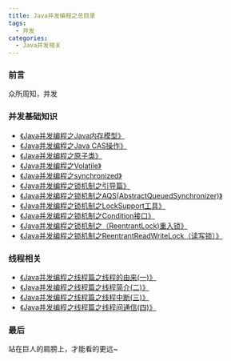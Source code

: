 ```yaml
---
title: Java并发编程之总目录
tags:
  - 并发
categories:
  - Java并发相关
---
```


### 前言

众所周知，并发


### 并发基础知识

- [《Java并发编程之Java内存模型》](https://www.jianshu.com/p/355b91f7baa8)
- [《Java并发编程之Java CAS操作》](https://www.jianshu.com/p/0a82c764e694)
- [《Java并发编程之原子类》](https://www.jianshu.com/p/509ae988d681)
- [《Java并发编程之Volatile》](https://www.jianshu.com/p/e34469924714)
- [《Java并发编程之synchronized》](https://www.jianshu.com/p/712e27f8c977)
- [《Java并发编程之锁机制之引导篇》](https://www.jianshu.com/p/4ead70bdab56)
- [《Java并发编程之锁机制之AQS(AbstractQueuedSynchronizer)》](https://www.jianshu.com/p/a372528f47a3)
- [《Java并发编程之锁机制之LockSupport工具》](https://www.jianshu.com/p/d0e84096d108)
- [《Java并发编程之锁机制之Condition接口》](https://www.jianshu.com/p/a22855b8820a)
- [《Java并发编程之锁机制之（ReentrantLock)重入锁》](https://www.jianshu.com/p/1068960ecd64)
- [《Java并发编程之锁机制之ReentrantReadWriteLock（读写锁）》](https://www.jianshu.com/p/416e16eea7da)

### 线程相关

- [《Java并发编程之线程篇之线程的由来(一)》](https://www.jianshu.com/p/4c48ce7af3e9)
- [《Java并发编程之线程篇之线程简介(二)》](https://www.jianshu.com/p/5b30f441a85f)
- [《Java并发编程之线程篇之线程中断(三)》](https://www.jianshu.com/p/74be8072f7bd)
- [《Java并发编程之线程篇之线程间通信(四)》](https://www.jianshu.com/p/eec2c165f1df)
  

### 最后

站在巨人的肩膀上，才能看的更远~
